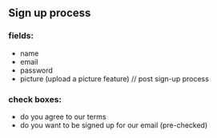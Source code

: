
## Sign up process

### fields:
* name
* email
* password
* picture (upload a picture feature) // post sign-up process

### check boxes: 
* do you agree to our terms
* do you want to be signed up for our email (pre-checked)
